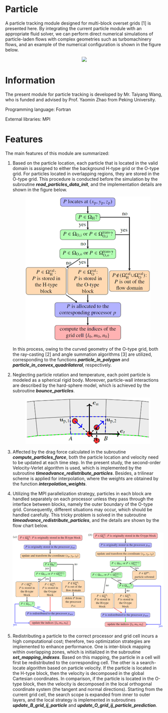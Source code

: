 # Particle

A particle tracking module designed for multi-block overset grids [1] is presented here. By integrating the current particle module with an appropriate fluid solver, we can perform direct numerical simulations of particle-laden flows with complex geometries such as turbomachinery flows, and an example of the numerical configuration is shown in the figure below.

<div align=center><img width="800" src="./images/fig1.png"/></div>

# Information
The present module for particle tracking is developed by Mr. Taiyang Wang, who is funded and advised by Prof. Yaomin Zhao from Peking University.

Programming language: Fortran

External libraries: MPI

# Features

The main features of this module are summarized:

1. Based on the particle location, each particle that is located in the valid domain is assigned to either the background H-type grid or the O-type grid. For particles located in overlapping regions, they are stored in the O-type grid. This procedure is conducted before the simulation by the subroutine ***read_particles_data_init***, and the implementation details are shown in the figure below.
   <div align=center><img width="400" src="./images/fig2.png"/></div>
   
   In this process, owing to the curved geometry of the O-type grid, both the ray-casting [2] and angle summation algorithms [3] are utilized, corresponding to the functions ***particle_in_polygon*** and ***particle_in_convex_quadrilateral***, respectively.
2. Neglecting particle rotation and temperature, each point particle is modeled as a spherical rigid body. Moreover, particle-wall interactions are described by the hard-sphere model, which is achieved by the subroutine ***bounce_particles***.
   <div align=center><img width="400" src="./images/fig3.png"/></div>

3. Affected by the drag force calculated in the subroutine ***compute_particles_force***, both the particle location and velocity need to be updated at each time step. In the present study, the second-order Velocity-Verlet algorithm is used, which is implemented by the subroutine ***timeadvance_redistribute_particles***. Besides, a trilinear scheme is applied for interpolation, where the weights are obtained by the function ***interpolation_weights***.

4. Utilizing the MPI parallelization strategy, particles in each block are handled separately on each processor unless they pass through the interface between blocks, namely the outer boundary of the O-type grid. Consequently, different situations may occur, which should be handled carefully. This tricky problem is solved in the subroutine ***timeadvance_redistribute_particles***, and the details are shown by the flow chart below.
   <div align=center><img width="800" src="./images/fig4.jpg"/></div>

5. Redistributing a particle to the correct processor and grid cell incurs a high computational cost; therefore, two optimization strategies are implemented to enhance performance. One is inter-block mapping within overlapping zones, which is initialized in the subroutine ***set_mapping_indexes***. Based on this mapping, the particle in a cell will first be redistributed to the corresponding cell.
  The other is a search-locate algorithm based on particle velocity. If the particle is located in the H-type block, then the velocity is decomposed in the global Cartesian coordinates. In comparison, if the particle is located in the O-type block, then the velocity is decomposed in the local orthogonal coordinate system (the tangent and normal directions). Starting from the current grid cell, the search scope is expanded from inner to outer layers, and the local strategy is implemented in subroutines ***update_B_grid_ij_particle*** and ***update_O_grid_ij_particle_prediction***.
